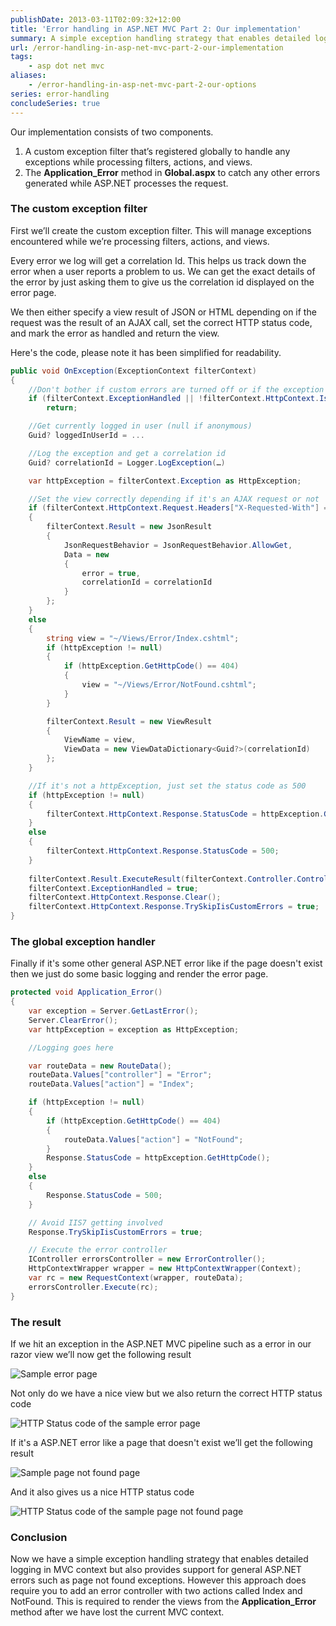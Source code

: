 ```yaml
---
publishDate: 2013-03-11T02:09:32+12:00
title: 'Error handling in ASP.NET MVC Part 2: Our implementation'
summary: A simple exception handling strategy that enables detailed logging in MVC context but also provides support for general ASP.NET errors such as page not found exceptions.
url: /error-handling-in-asp-net-mvc-part-2-our-implementation
tags:
    - asp dot net mvc
aliases:
    - /error-handling-in-asp-net-mvc-part-2-our-options
series: error-handling
concludeSeries: true
---
```


Our implementation consists of two components. 
1. A custom exception filter that’s registered globally to handle any exceptions while processing filters, actions, and views. 
2. The **Application_Error** method in **Global.aspx** to catch any other errors generated while ASP.NET processes the request.

### The custom exception filter

First we’ll create the custom exception filter. This will manage exceptions encountered while we’re processing filters, actions, and views.

Every error we log will get a correlation Id. This helps us track down the error when a user reports a problem to us. We can get the exact details of the error by just asking them to give us the correlation id displayed on the error page.

We then either specify a view result of JSON or HTML depending on if the request was the result of an AJAX call, set the correct HTTP status code, and mark the error as handled and return the view.

Here's the code, please note it has been simplified for readability.

```csharp
public void OnException(ExceptionContext filterContext)
{
    //Don't bother if custom errors are turned off or if the exception is already handled
    if (filterContext.ExceptionHandled || !filterContext.HttpContext.IsCustomErrorEnabled)
        return;

    //Get currently logged in user (null if anonymous)
    Guid? loggedInUserId = ...

    //Log the exception and get a correlation id
    Guid? correlationId = Logger.LogException(…)

    var httpException = filterContext.Exception as HttpException;

    //Set the view correctly depending if it's an AJAX request or not
    if (filterContext.HttpContext.Request.Headers["X-Requested-With"] == "XMLHttpRequest")
    {
        filterContext.Result = new JsonResult
        {
            JsonRequestBehavior = JsonRequestBehavior.AllowGet,
            Data = new
            {
                error = true,
                correlationId = correlationId
            }
        };
    }
    else
    {
        string view = "~/Views/Error/Index.cshtml";
        if (httpException != null)
        {
            if (httpException.GetHttpCode() == 404)
            {
                view = "~/Views/Error/NotFound.cshtml";
            }
        }

        filterContext.Result = new ViewResult
        {
            ViewName = view,
            ViewData = new ViewDataDictionary<Guid?>(correlationId)
        };
    }

    //If it's not a httpException, just set the status code as 500
    if (httpException != null)
    {
        filterContext.HttpContext.Response.StatusCode = httpException.GetHttpCode();
    }
    else
    {
        filterContext.HttpContext.Response.StatusCode = 500;
    }
        
    filterContext.Result.ExecuteResult(filterContext.Controller.ControllerContext);
    filterContext.ExceptionHandled = true;
    filterContext.HttpContext.Response.Clear();
    filterContext.HttpContext.Response.TrySkipIisCustomErrors = true;
}
```

### The global exception handler

Finally if it's some other general ASP.NET error like if the page doesn't exist then we just do some basic logging and render the error page.


```csharp
protected void Application_Error()
{
    var exception = Server.GetLastError();
    Server.ClearError();
    var httpException = exception as HttpException;

    //Logging goes here

    var routeData = new RouteData();
    routeData.Values["controller"] = "Error";
    routeData.Values["action"] = "Index";

    if (httpException != null)
    {
        if (httpException.GetHttpCode() == 404)
        {
            routeData.Values["action"] = "NotFound";
        }
        Response.StatusCode = httpException.GetHttpCode();
    }
    else
    {
        Response.StatusCode = 500;
    }

    // Avoid IIS7 getting involved
    Response.TrySkipIisCustomErrors = true;

    // Execute the error controller
    IController errorsController = new ErrorController();
    HttpContextWrapper wrapper = new HttpContextWrapper(Context);
    var rc = new RequestContext(wrapper, routeData);
    errorsController.Execute(rc);
}
```

### The result

If we hit an exception in the ASP.NET MVC pipeline such as a error in our razor view we’ll now get the following result

![Sample error page](/images/unexpected-error.png)

Not only do we have a nice view but we also return the correct HTTP status code

![HTTP Status code of the sample error page](/images/error-status-code.png)

If it's a ASP.NET error like a page that doesn't exist we’ll get the following result

![Sample page not found page](/images/page-not-found-error.png)

And it also gives us a nice HTTP status code

![HTTP Status code of the sample page not found page](/images/page-not-found-status-code.png)

### Conclusion

Now we have a simple exception handling strategy that enables detailed logging in MVC context but also provides support for general ASP.NET errors such as page not found exceptions. However this approach does require you to add an error controller with two actions called Index and NotFound. This is required to render the views from the **Application_Error** method after we have lost the current MVC context.